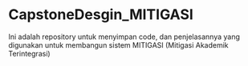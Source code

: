 # CapstoneDesgin_MITIGASI
Ini adalah repository untuk menyimpan code, dan penjelasannya yang digunakan untuk membangun sistem MITIGASI (Mitigasi Akademik Terintegrasi)
